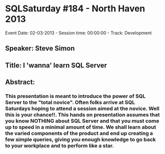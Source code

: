 # SQLSaturday #184 - North Haven 2013
Event Date: 02-03-2013 - Session time: 00:00:00 - Track: Development
## Speaker: Steve Simon
## Title: I 'wanna' learn SQL Server
## Abstract:
### This presentation is meant to introduce the power of SQL Server to the "total novice". Often folks arrive at SQL Saturdays hoping to attend a session aimed at the novice. Well this is your chance!!. This hands on presentation assumes that you know NOTHING about SQL Server and that you must come up to speed in a minimal amount of time. We shall learn about the varied components of the product and end up creating a few simple queries, giving you enough knowledge to go back to your workplace and to perform like a star.
